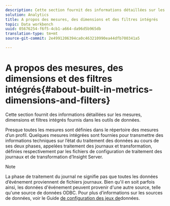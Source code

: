 ```yaml
---
description: Cette section fournit des informations détaillées sur les mesures, dimensions et filtres intégrés fournis dans les outils de données.
solution: Analytics
title: A propos des mesures, des dimensions et des filtres intégrés
topic: Data workbench
uuid: 05676254-f6f5-4cb1-a664-da96d5b965db
translation-type: tm+mt
source-git-commit: 2e4991206394ca0c463210990ea44dfb700341a5

---
```



# A propos des mesures, des dimensions et des filtres intégrés{#about-built-in-metrics-dimensions-and-filters}

Cette section fournit des informations détaillées sur les mesures, dimensions et filtres intégrés fournis dans les outils de données.

Presque toutes les mesures sont définies dans le répertoire des mesures d’un profil. Quelques mesures intégrées sont fournies pour transmettre des informations techniques sur l’état du traitement des données au cours de ses deux phases, appelées traitement des journaux et transformation, définies respectivement par les fichiers de configuration de traitement des journaux et de transformation d’Insight Server.

>[!NOTE]
>
>La phase de traitement du journal ne signifie pas que toutes les données d’événement proviennent de fichiers journaux. Bien qu&#39;il en soit parfois ainsi, les données d&#39;événement peuvent provenir d&#39;une autre source, telle qu&#39;une source de données ODBC. Pour plus d’informations sur les sources de données, voir le Guide [de configuration des jeux de](https://docs.adobe.com/content/help/en/data-workbench/using/dataset/c-dataset-constr.html)données.

